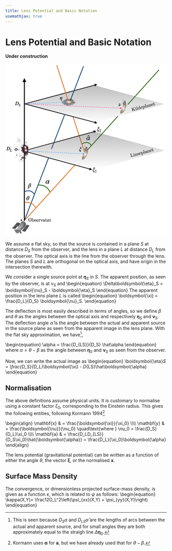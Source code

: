 ```yaml
---
title: Lens Potential and Basic Notation
usemathjax: true
---
```


# Lens Potential and Basic Notation

**Under construction**

![Geometric model as described in the text](observer.png)

We assume a flat sky, so that the source is contained in a plane $S$
at distance $D_S$ from the observer, and the lens in a plane $L$ at
distance $D_L$ from the observer.
The optical axis is the line from the observer through the lens.
The planes $S$ and $L$ are orthogonal on the optical axis, and have
origin in the intersection therewith.

We consider a single source point at $\boldsymbol{\eta}_S$ in $S$.
The apparent position, as seen by the observer, is at $\nu_S$ and
\begin{equation}
  \Delta\boldsymbol{\eta}_S = \boldsymbol{\nu}_S - \boldsymbol{\eta}_S
\end{equation}
The apparent position in the lens plane $L$ is called
\begin{equation}
  \boldsymbol{\xi} = \frac{D_L}{D_S} \boldsymbol{\nu}_S.
\end{equation}

The deflection is most easily described in terms of angles, so 
we define $\beta$ and $\theta$ as the angles between 
the optical axis and respectively 
$\boldsymbol{\eta}_S$ and $\boldsymbol{\nu}_S$.
The deflection angle $\hat\alpha$ is the angle between 
the actual and apparent source in the source plane as seen
from the apparent image in the lens plane.
With the flat sky approximation, we have[^hatalpha],

\begin{equation}
  \alpha = \frac{D_{LS}}{D_S} \hat\alpha
\end{equation}
where $\alpha=\theta-\beta$ as the angle between
$\boldsymbol{\eta}_S$ and $\boldsymbol{\nu}_S$ as seen
from the observer.

Now, we can write the actual image as
\begin{equation}
  \boldsymbol{\eta}_S = \frac{D_S}{D_L}\boldsymbol{\xi} - D_{LS}\hat\boldsymbol{\alpha}
\end{equation}


[^hatalpha]: 
    This is seen because $D_S\alpha$ and $D_{LS}\hat\alpha$ are the lengths 
    of arcs between the actual and apparent source, and for small
    angles they are both approximately equal to the straigh line
    $\Delta\boldsymbol{\eta}_S$.

## Normalisation

The above definitions assume physical units.  It is customary to normalise
using a constant factor $\xi_0$, corresponding to the Einstein radius.
This gives the following entities, following Kormann 1994[^kormannalpha]

\begin{align}
  \mathbf{x} & = \frac{\boldsymbol{\xi}}{\xi_0}
  \\\\\\\\
  \mathbf{y} & = \frac{\boldsymbol{\nu}}{\nu_0}
     \quad\text{where } \nu_0 = \frac{D_S}{D_L}\xi_0
  \\\\\\\\
  \mathbf{a} & = \frac{D_LD_{LS}}{D_S\xi_0}\hat{\boldsymbol{\alpha}}
   = \frac{D_L}{\xi_0}\boldsymbol{\alpha}
\end{align}

The lens potential (gravitational potential) can be written as a function
of either the angle $\theta$, the vector $\boldsymbol{\xi}$, or the
normalised $\mathbf{x}$.

[^kormannalpha]:
    Kormann uses $\boldsymbol{\alpha}$ for $\mathbf{a}$, but we have
    already used that for $\theta-\beta$.

## Surface Mass Density

The convergence, or dimensionless projected surface-mass density, is given
as a function $\kappa$, which is related to $\psi$ as follows:
\begin{equation}
  \kappa(X,Y)= \frac12D_L^2\left(\psi_{xx}(X,Y) + \psi_{yy}(X,Y)\right)
\end{equation}
